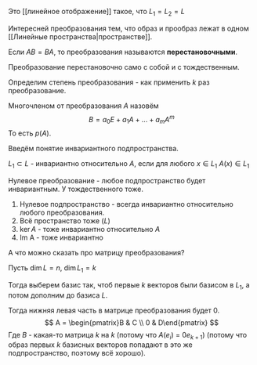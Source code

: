 Это [[линейное отображение]] такое, что $L_{1} = L_{2} = L$

Интересней преобразования тем, что образ и прообраз лежат в одном [[Линейные пространства|пространстве]].

Если $AB = BA$, то преобразования называются **перестановочными**.

Преобразование перестановочно само с собой и с тождественным.

Определим степень преобразования - как применить $k$ раз преобразование.

Многочленом от преобразования $A$ назовём
$$
B = a_{0}E + a_{1}A + ... + a_{m}A^{m}
$$
То есть $p(A)$.

Введём понятие инвариантного подпространства.

$L_{1} \subset L$ - инвариантно относительно $A$, если для любого $x \in L_{1}$ $A(x) \in L_{1}$

Нулевое преобразование - любое подпространство будет инвариантным.
У тождественного тоже.

1) Нулевое подпространство - всегда инвариантно относительно любого преобразования.
2) Всё пространство тоже ($L$)
3) $\ker A$ - тоже инвариантно относительно $A$
4) Im A - тоже инвариантно

А что можно сказать про матрицу преобразования?

Пусть $\dim L = n$, $\dim L_{1} = k$

Тогда выберем базис так, чтоб первые $k$ векторов были базисом в $L_{1}$, а потом дополним до базиса $L$.

Тогда нижняя левая часть в матрице преобразования будет 0.
$$
A = \begin{pmatrix}B & C \\ 0 & D\end{pmatrix}
$$
Где $B$ - какая-то матрица $k$ на $k$ (потому что $A(e_{i})$ = $0e_{k+1}$) (потому что образ первых $k$ базисных векторов попадают в это же подпространство, поэтому всё хорошо).
